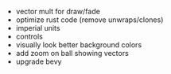 - vector mult for draw/fade
- optimize rust code (remove unwraps/clones)
- imperial units
- controls
- visually look better background colors
- add zoom on ball showing vectors
- upgrade bevy
